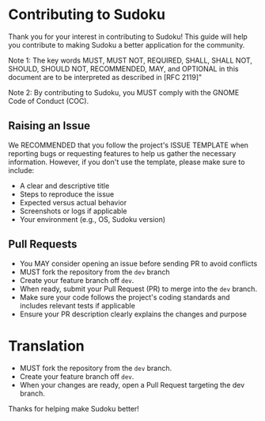 # Contributing to Sudoku
Thank you for your interest in contributing to Sudoku! This guide will help you contribute to making Sudoku a better application for the community.

Note 1: The key words MUST, MUST NOT, REQUIRED, SHALL, SHALL NOT, SHOULD, SHOULD NOT, RECOMMENDED, MAY, and OPTIONAL in this document are to be interpreted as described in [RFC 2119]"

Note 2: By contributing to Sudoku, you MUST comply with the GNOME Code of Conduct (COC).

## Raising an Issue

We RECOMMENDED that you follow the project's ISSUE TEMPLATE when reporting bugs or requesting features to help us gather the necessary information. However, if you don't use the template, please make sure to include:

- A clear and descriptive title
- Steps to reproduce the issue
- Expected versus actual behavior
- Screenshots or logs if applicable
- Your environment (e.g., OS, Sudoku version)

## Pull Requests

- You MAY consider opening an issue before sending PR to avoid conflicts
- MUST fork the repository from the `dev` branch
- Create your feature branch off `dev`.
- When ready, submit your Pull Request (PR) to merge into the `dev` branch.
- Make sure your code follows the project's coding standards and includes relevant tests if applicable
- Ensure your PR description clearly explains the changes and purpose

# Translation
- MUST fork the repository from the `dev` branch.
- Create your feature branch off `dev`.
- When your changes are ready, open a Pull Request targeting the dev branch.

Thanks for helping make Sudoku better!
